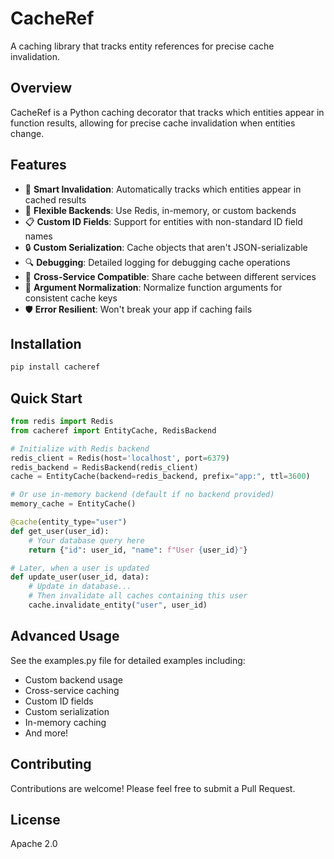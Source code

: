 # CacheRef

A caching library that tracks entity references for precise cache invalidation.

## Overview

CacheRef is a Python caching decorator that tracks which entities appear in function results, allowing for precise cache invalidation when entities change.

## Features

- 🔑 **Smart Invalidation**: Automatically tracks which entities appear in cached results
- 🚀 **Flexible Backends**: Use Redis, in-memory, or custom backends
- 📋 **Custom ID Fields**: Support for entities with non-standard ID field names
- 🔒 **Custom Serialization**: Cache objects that aren't JSON-serializable
- 🔍 **Debugging**: Detailed logging for debugging cache operations
- 🔄 **Cross-Service Compatible**: Share cache between different services
- 🧠 **Argument Normalization**: Normalize function arguments for consistent cache keys
- 🛡️ **Error Resilient**: Won't break your app if caching fails

## Installation

```bash
pip install cacheref
```

## Quick Start

```python
from redis import Redis
from cacheref import EntityCache, RedisBackend

# Initialize with Redis backend
redis_client = Redis(host='localhost', port=6379)
redis_backend = RedisBackend(redis_client)
cache = EntityCache(backend=redis_backend, prefix="app:", ttl=3600)

# Or use in-memory backend (default if no backend provided)
memory_cache = EntityCache()

@cache(entity_type="user")
def get_user(user_id):
    # Your database query here
    return {"id": user_id, "name": f"User {user_id}"}

# Later, when a user is updated
def update_user(user_id, data):
    # Update in database...
    # Then invalidate all caches containing this user
    cache.invalidate_entity("user", user_id)
```

## Advanced Usage

See the examples.py file for detailed examples including:
- Custom backend usage
- Cross-service caching
- Custom ID fields
- Custom serialization
- In-memory caching
- And more!

## Contributing

Contributions are welcome! Please feel free to submit a Pull Request.

## License

Apache 2.0